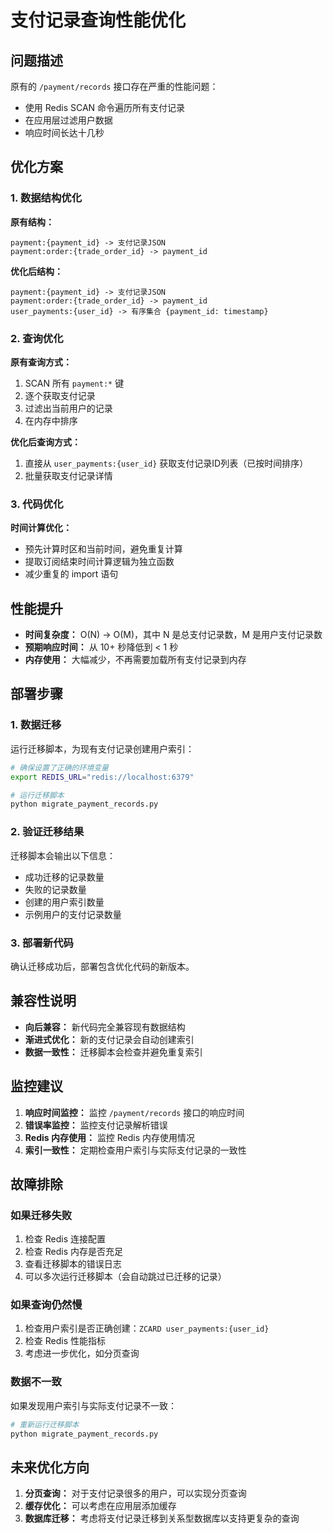 # 支付记录查询性能优化

## 问题描述

原有的 `/payment/records` 接口存在严重的性能问题：
- 使用 Redis SCAN 命令遍历所有支付记录
- 在应用层过滤用户数据
- 响应时间长达十几秒

## 优化方案

### 1. 数据结构优化

**原有结构：**
```
payment:{payment_id} -> 支付记录JSON
payment:order:{trade_order_id} -> payment_id
```

**优化后结构：**
```
payment:{payment_id} -> 支付记录JSON
payment:order:{trade_order_id} -> payment_id
user_payments:{user_id} -> 有序集合 {payment_id: timestamp}
```

### 2. 查询优化

**原有查询方式：**
1. SCAN 所有 `payment:*` 键
2. 逐个获取支付记录
3. 过滤出当前用户的记录
4. 在内存中排序

**优化后查询方式：**
1. 直接从 `user_payments:{user_id}` 获取支付记录ID列表（已按时间排序）
2. 批量获取支付记录详情

### 3. 代码优化

**时间计算优化：**
- 预先计算时区和当前时间，避免重复计算
- 提取订阅结束时间计算逻辑为独立函数
- 减少重复的 import 语句

## 性能提升

- **时间复杂度：** O(N) -> O(M)，其中 N 是总支付记录数，M 是用户支付记录数
- **预期响应时间：** 从 10+ 秒降低到 < 1 秒
- **内存使用：** 大幅减少，不再需要加载所有支付记录到内存

## 部署步骤

### 1. 数据迁移

运行迁移脚本，为现有支付记录创建用户索引：

```bash
# 确保设置了正确的环境变量
export REDIS_URL="redis://localhost:6379"

# 运行迁移脚本
python migrate_payment_records.py
```

### 2. 验证迁移结果

迁移脚本会输出以下信息：
- 成功迁移的记录数量
- 失败的记录数量
- 创建的用户索引数量
- 示例用户的支付记录数量

### 3. 部署新代码

确认迁移成功后，部署包含优化代码的新版本。

## 兼容性说明

- **向后兼容：** 新代码完全兼容现有数据结构
- **渐进式优化：** 新的支付记录会自动创建索引
- **数据一致性：** 迁移脚本会检查并避免重复索引

## 监控建议

1. **响应时间监控：** 监控 `/payment/records` 接口的响应时间
2. **错误率监控：** 监控支付记录解析错误
3. **Redis 内存使用：** 监控 Redis 内存使用情况
4. **索引一致性：** 定期检查用户索引与实际支付记录的一致性

## 故障排除

### 如果迁移失败

1. 检查 Redis 连接配置
2. 检查 Redis 内存是否充足
3. 查看迁移脚本的错误日志
4. 可以多次运行迁移脚本（会自动跳过已迁移的记录）

### 如果查询仍然慢

1. 检查用户索引是否正确创建：`ZCARD user_payments:{user_id}`
2. 检查 Redis 性能指标
3. 考虑进一步优化，如分页查询

### 数据不一致

如果发现用户索引与实际支付记录不一致：

```bash
# 重新运行迁移脚本
python migrate_payment_records.py
```

## 未来优化方向

1. **分页查询：** 对于支付记录很多的用户，可以实现分页查询
2. **缓存优化：** 可以考虑在应用层添加缓存
3. **数据库迁移：** 考虑将支付记录迁移到关系型数据库以支持更复杂的查询